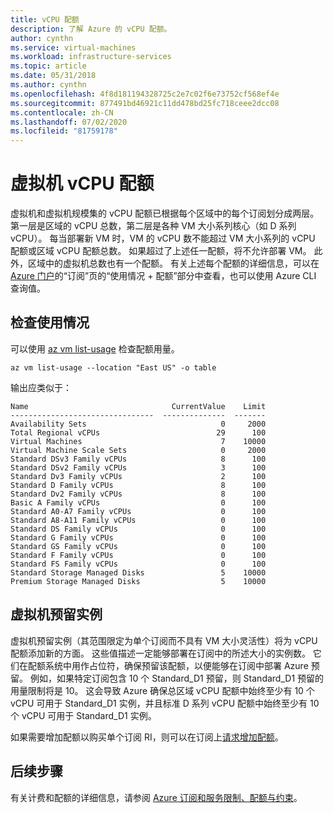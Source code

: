 ```yaml
---
title: vCPU 配额
description: 了解 Azure 的 vCPU 配额。
author: cynthn
ms.service: virtual-machines
ms.workload: infrastructure-services
ms.topic: article
ms.date: 05/31/2018
ms.author: cynthn
ms.openlocfilehash: 4f8d181194328725c2e7c02f6e73752cf568ef4e
ms.sourcegitcommit: 877491bd46921c11dd478bd25fc718ceee2dcc08
ms.contentlocale: zh-CN
ms.lasthandoff: 07/02/2020
ms.locfileid: "81759178"
---
```

# <a name="virtual-machine-vcpu-quotas"></a>虚拟机 vCPU 配额

虚拟机和虚拟机规模集的 vCPU 配额已根据每个区域中的每个订阅划分成两层。 第一层是区域的 vCPU 总数，第二层是各种 VM 大小系列核心（如 D 系列 vCPU）。 每当部署新 VM 时，VM 的 vCPU 数不能超过 VM 大小系列的 vCPU 配额或区域 vCPU 配额总数。 如果超过了上述任一配额，将不允许部署 VM。 此外，区域中的虚拟机总数也有一个配额。 有关上述每个配额的详细信息，可以在 [Azure 门户](https://portal.azure.com)的“订阅”页的“使用情况 + 配额”部分中查看，也可以使用 Azure CLI 查询值。


## <a name="check-usage"></a>检查使用情况

可以使用 [az vm list-usage](/cli/azure/vm) 检查配额用量。

```azurecli-interactive
az vm list-usage --location "East US" -o table
```

输出应类似于：


```
Name                                CurrentValue    Limit
--------------------------------  --------------  -------
Availability Sets                              0     2000
Total Regional vCPUs                          29      100
Virtual Machines                               7    10000
Virtual Machine Scale Sets                     0     2000
Standard DSv3 Family vCPUs                     8      100
Standard DSv2 Family vCPUs                     3      100
Standard Dv3 Family vCPUs                      2      100
Standard D Family vCPUs                        8      100
Standard Dv2 Family vCPUs                      8      100
Basic A Family vCPUs                           0      100
Standard A0-A7 Family vCPUs                    0      100
Standard A8-A11 Family vCPUs                   0      100
Standard DS Family vCPUs                       0      100
Standard G Family vCPUs                        0      100
Standard GS Family vCPUs                       0      100
Standard F Family vCPUs                        0      100
Standard FS Family vCPUs                       0      100
Standard Storage Managed Disks                 5    10000
Premium Storage Managed Disks                  5    10000
```

## <a name="reserved-vm-instances"></a>虚拟机预留实例
虚拟机预留实例（其范围限定为单个订阅而不具有 VM 大小灵活性）将为 vCPU 配额添加新的方面。 这些值描述一定能够部署在订阅中的所述大小的实例数。 它们在配额系统中用作占位符，确保预留该配额，以便能够在订阅中部署 Azure 预留。 例如，如果特定订阅包含 10 个 Standard_D1 预留，则 Standard_D1 预留的用量限制将是 10。 这会导致 Azure 确保总区域 vCPU 配额中始终至少有 10 个 vCPU 可用于 Standard_D1 实例，并且标准 D 系列 vCPU 配额中始终至少有 10 个 vCPU 可用于 Standard_D1 实例。

如果需要增加配额以购买单个订阅 RI，则可以在订阅上[请求增加配额](https://docs.microsoft.com/azure/azure-portal/supportability/resource-manager-core-quotas-request)。

## <a name="next-steps"></a>后续步骤

有关计费和配额的详细信息，请参阅 [Azure 订阅和服务限制、配额与约束](https://docs.microsoft.com/azure/azure-resource-manager/management/azure-subscription-service-limits?toc=/azure/billing/TOC.json)。
